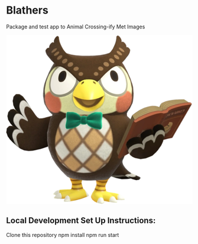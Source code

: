 # Blathers
Package and test app to Animal Crossing-ify Met Images

![Blathers](blathers.png)

## Local Development Set Up Instructions:
Clone this repository
npm install
npm run start
